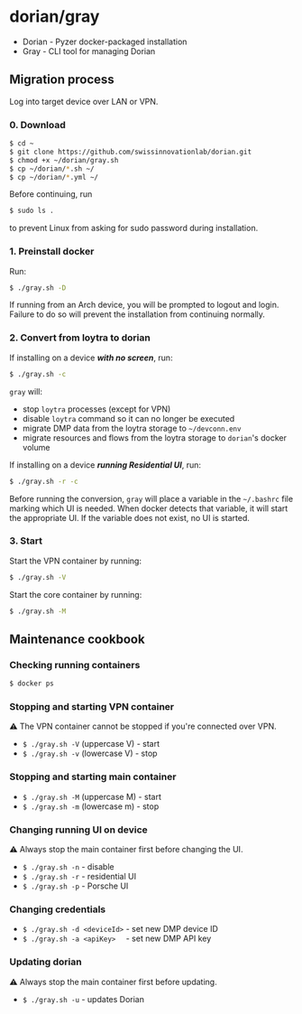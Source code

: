 
# dorian/gray

* Dorian - Pyzer docker-packaged installation
* Gray - CLI tool for managing Dorian

## Migration process

Log into target device over LAN or VPN.

### 0. Download

```sh
$ cd ~
$ git clone https://github.com/swissinnovationlab/dorian.git
$ chmod +x ~/dorian/gray.sh
$ cp ~/dorian/*.sh ~/
$ cp ~/dorian/*.yml ~/
```

Before continuing, run

```sh
$ sudo ls .
```

to prevent Linux from asking for sudo password during installation.

### 1. Preinstall docker

Run:

```sh
$ ./gray.sh -D
```

If running from an Arch device, you will be prompted to logout and login.
Failure to do so will prevent the installation from continuing normally.

### 2. Convert from loytra to dorian

If installing on a device _**with no screen**_, run:

```sh
$ ./gray.sh -c
```

`gray` will:

* stop `loytra` processes (except for VPN)
* disable `loytra` command so it can no longer be executed
* migrate DMP data from the loytra storage to `~/devconn.env`
* migrate resources and flows from the loytra storage to `dorian`'s docker volume

If installing on a device _**running Residential UI**_, run:

```sh
$ ./gray.sh -r -c
```

Before running the conversion, `gray` will place a variable in the `~/.bashrc` file marking which UI is needed. When docker detects that variable, it will start the appropriate UI. If the variable does not exist, no UI is started.

### 3. Start

Start the VPN container by running:

```sh
$ ./gray.sh -V
```

Start the core container by running:

```sh
$ ./gray.sh -M
```

## Maintenance cookbook

### Checking running containers

```sh
$ docker ps
```

### Stopping and starting VPN container

⚠ The VPN container cannot be stopped if you're connected over VPN.

* `$ ./gray.sh -V` (uppercase V) - start
* `$ ./gray.sh -v` (lowercase V) - stop

### Stopping and starting main container

* `$ ./gray.sh -M` (uppercase M) - start
* `$ ./gray.sh -m` (lowercase m) - stop

### Changing running UI on device

⚠ Always stop the main container first before changing the UI.

* `$ ./gray.sh -n` - disable
* `$ ./gray.sh -r` - residential UI
* `$ ./gray.sh -p` - Porsche UI

### Changing credentials

* `$ ./gray.sh -d <deviceId>` - set new DMP device ID
* `$ ./gray.sh -a <apiKey>  ` - set new DMP API key

### Updating dorian

⚠ Always stop the main container first before updating.

* `$ ./gray.sh -u` - updates Dorian
